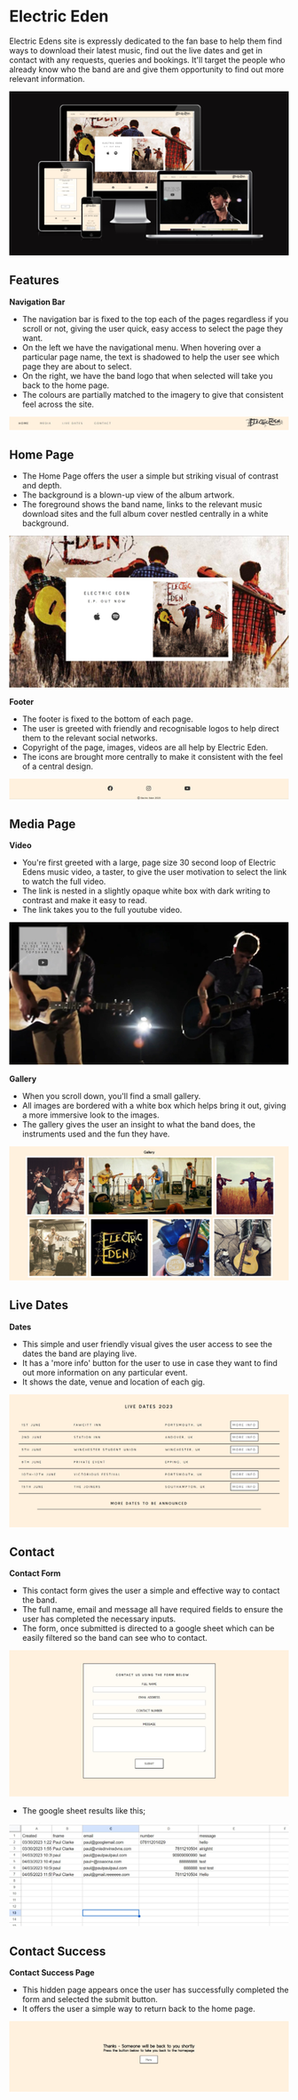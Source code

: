 # Electric Eden
Electric Edens site is expressly dedicated to the fan base to help them find ways to download their latest music, find out the live dates and get in contact with any requests, queries and bookings. It'll target the people who already know who the band are and give them opportunity to find out more relevant information. 


![responsive mockup](Readme_Img/electric_eden_readme1.jpg)

## Features

__Navigation Bar__
 
- The navigation bar is fixed to the top each of the pages regardless if you scroll or not, giving the user quick, easy access to select the page they want. 
- On the left we have the navigational menu. When hovering over a particular page name, the text is shadowed to help the user see which page they are about to select. 
- On the right, we have the band logo that when selected will take you back to the home page. 
- The colours are partially matched to the imagery to give that consistent feel across the site. 

![navigation bar](Readme_Img/electric_eden_readme_nav.jpg)

## Home Page

- The Home Page offers the user a simple but striking visual of contrast and depth. 
- The background is a blown-up view of the album artwork.
- The foreground shows the band name, links to the relevant music download sites and the full album cover nestled centrally in a white background. 

![home page](Readme_Img/electric_eden_readme_landing.jpg)

__Footer__
- The footer is fixed to the bottom of each page. 
- The user is greeted with friendly and recognisable logos to help direct them to the relevant social networks.
- Copyright of the page, images, videos are all help by Electric Eden. 
- The icons are brought more centrally to make it consistent with the feel of a central design.


![footer](Readme_Img/electric_eden_readme_footer.jpg)

## Media Page

__Video__

- You're first greeted with a large, page size 30 second loop of Electric Edens music video, a taster, to give the user motivation to select the link to watch the full video. 
- The link is nested in a slightly opaque white box with dark writing to contrast and make it easy to read. 
- The link takes you to the full youtube video.

![Video Screenshot](Readme_Img/electric_eden_readme_video.jpg)

__Gallery__

- When you scroll down, you'll find a small gallery. 
- All images are bordered with a white box which helps bring it out, giving a more immersive look to the images. 
- The gallery gives the user an insight to what the band does, the instruments used and the fun they have. 

![Gallery](Readme_Img/electric_eden_readme_gallery.jpg)

## Live Dates

__Dates__

- This simple and user friendly visual gives the user access to see the dates the band are playing live.
- It has a 'more info' button for the user to use in case they want to find out more information on any particular event. 
- It shows the date, venue and location of each gig. 

![Live dates](Readme_Img/electric_eden_readme_dates.jpg)

## Contact

__Contact Form__

- This contact form gives the user a simple and effective way to contact the band.
- The full name, email and message all have required fields to ensure the user has completed the necessary inputs. 
- The form, once submitted is directed to a google sheet which can be easily filtered so the band can see who to contact. 

![Contact Form](Readme_Img/electric_eden_readme_contact.jpg)

- The google sheet results like this;

![Google sheet results](Readme_Img/electric_eden_readme_google.jpg)

## Contact Success

__Contact Success Page__

- This hidden page appears once the user has successfully completed the form and selected the submit button. 
- It offers the user a simple way to return back to the home page. 

![email success](Readme_Img/electric_eden_readme_email.jpg)


